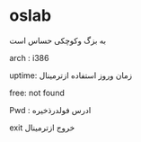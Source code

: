 # oslab
به بزگ وکوچکی حساس است


arch :
i386

uptime:
زمان وروز استفاده ازترمینال 

free:
not found

Pwd :
ادرس فولدرذخیره

exit
خروج ازترمینال
